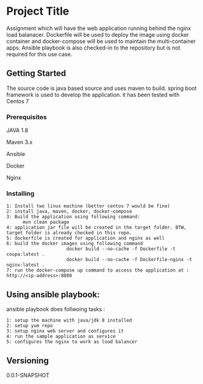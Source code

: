 # Project Title

Assignment which will have the web application running behind the nginx load balanacer. Dockerfile will be used to deploy the image using docker container and docker-compose will be used to maintain the multi-container apps.
Ansible playbook is also checked-in to the repository but is not required for this use case.  


## Getting Started
The source code is java based source and uses maven to build. spring boot framework is used to develop the application. it has been tested with Centos 7

### Prerequisites

JAVA 1.8

Maven 3.x 

Ansible 

Docker 

Nginx


### Installing

```
1: Install two linux machine (better centos 7 would be fine)
2: install java, maven, docker, docker-compose 
3: Build the application using following command:
      mvn clean package 
4: application jar file will be created in the target folder. BTW, target folder is already checked in this repo.
5: dockerfile is created for application and nginx as well 
6: build the docker images using following command 
                      docker build --no-cache -f Dockerfile -t coupa:latest .
                      docker build --no-cache -f Dockerfile-nginx -t nginx:latest .
7: run the docker-compose up command to access the application at : http://<ip-address>:8080

```
## Using ansible playbook:

ansible playbook does follwoing tasks :
```
1: setup the machine with java/jdk 8 installed 
2: setup yum repo 
3: setup nginx web server and configures it
4: run the sample application as service 
5: configures the nginx to work as load balancer 

```
## Versioning

0.0.1-SNAPSHOT

